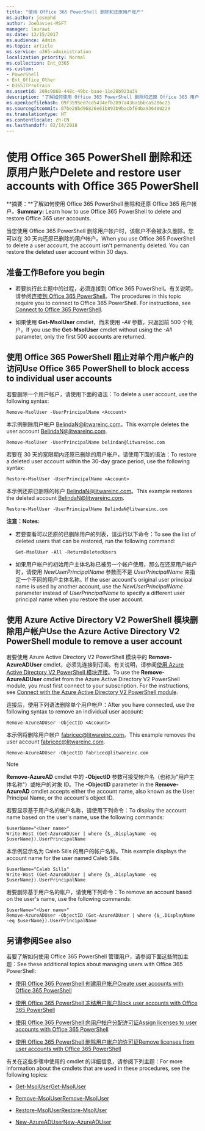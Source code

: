 ```yaml
---
title: "使用 Office 365 PowerShell 删除和还原用户账户"
ms.author: josephd
author: JoeDavies-MSFT
manager: laurawi
ms.date: 12/15/2017
ms.audience: Admin
ms.topic: article
ms.service: o365-administration
localization_priority: Normal
ms.collection: Ent_O365
ms.custom:
- PowerShell
- Ent_Office_Other
- O365ITProTrain
ms.assetid: 209c9868-448c-49bc-baae-11e28b923a39
description: "了解如何使用 Office 365 PowerShell 删除和还原 Office 365 用户帐户。"
ms.openlocfilehash: 09f3595ed7cd5434efb2897a43ba1bbca5286c25
ms.sourcegitcommit: 07be28bd96826e61b893b9bacbf64ba936400229
ms.translationtype: HT
ms.contentlocale: zh-CN
ms.lasthandoff: 02/14/2018
---
```

# <a name="delete-and-restore-user-accounts-with-office-365-powershell"></a><span data-ttu-id="9d3b9-103">使用 Office 365 PowerShell 删除和还原用户账户</span><span class="sxs-lookup"><span data-stu-id="9d3b9-103">Delete and restore user accounts with Office 365 PowerShell</span></span>

<span data-ttu-id="9d3b9-104">**摘要：**了解如何使用 Office 365 PowerShell 删除和还原 Office 365 用户帐户。</span><span class="sxs-lookup"><span data-stu-id="9d3b9-104">**Summary:**  Learn how to use Office 365 PowerShell to delete and restore Office 365 user accounts.</span></span>
  
<span data-ttu-id="9d3b9-p101">当您使用 Office 365 PowerShell 删除用户帐户时，该帐户不会被永久删除。您可以在 30 天内还原已删除的用户帐户。</span><span class="sxs-lookup"><span data-stu-id="9d3b9-p101">When you use Office 365 PowerShell to delete a user account, the account isn't permanently deleted. You can restore the deleted user account within 30 days.</span></span>
  
## <a name="before-you-begin"></a><span data-ttu-id="9d3b9-107">准备工作</span><span class="sxs-lookup"><span data-stu-id="9d3b9-107">Before you begin</span></span>

- <span data-ttu-id="9d3b9-p102">若要执行此主题中的过程，必须连接到 Office 365 PowerShell。有关说明，请参阅[连接到 Office 365 PowerShell](connect-to-office-365-powershell.md)。</span><span class="sxs-lookup"><span data-stu-id="9d3b9-p102">The procedures in this topic require you to connect to Office 365 PowerShell. For instructions, see [Connect to Office 365 PowerShell](connect-to-office-365-powershell.md).</span></span>
    
- <span data-ttu-id="9d3b9-110">如果使用 **Get-MsolUser** cmdlet，而未使用 _-All_ 参数，只返回前 500 个帐户。</span><span class="sxs-lookup"><span data-stu-id="9d3b9-110">If you use the **Get-MsolUser** cmdlet without using the _-All_ parameter, only the first 500 accounts are returned.</span></span>
    
## <a name="use-office-365-powershell-to-block-access-to-individual-user-accounts"></a><span data-ttu-id="9d3b9-111">使用 Office 365 PowerShell 阻止对单个用户帐户的访问</span><span class="sxs-lookup"><span data-stu-id="9d3b9-111">Use Office 365 PowerShell to block access to individual user accounts</span></span>
<span data-ttu-id="9d3b9-112"><a name="ShortVersion"> </a></span><span class="sxs-lookup"><span data-stu-id="9d3b9-112"><a name="ShortVersion"> </a></span></span>

<span data-ttu-id="9d3b9-113">若要删除一个用户帐户，请使用下面的语法：</span><span class="sxs-lookup"><span data-stu-id="9d3b9-113">To delete a user account, use the following syntax:</span></span>
  
```
Remove-MsolUser -UserPrincipalName <Account>
```

<span data-ttu-id="9d3b9-114">本示例删除用户帐户 BelindaN@litwareinc.com。</span><span class="sxs-lookup"><span data-stu-id="9d3b9-114">This example deletes the user account BelindaN@litwareinc.com.</span></span>
  
```
Remove-MsolUser -UserPrincipalName belindan@litwareinc.com
```

<span data-ttu-id="9d3b9-115">若要在 30 天的宽限期内还原已删除的用户帐户，请使用下面的语法：</span><span class="sxs-lookup"><span data-stu-id="9d3b9-115">To restore a deleted user account within the 30-day grace period, use the following syntax:</span></span>
  
```
Restore-MsolUser -UserPrincipalName <Account>
```

<span data-ttu-id="9d3b9-116">本示例还原已删除的帐户 BelindaN@litwareinc.com。</span><span class="sxs-lookup"><span data-stu-id="9d3b9-116">This example restores the deleted account BelindaN@litwareinc.com.</span></span>
  
```
Restore-MsolUser -UserPrincipalName BelindaN@litwareinc.com
```

 <span data-ttu-id="9d3b9-117">**注意：**</span><span class="sxs-lookup"><span data-stu-id="9d3b9-117">**Notes:**</span></span>
  
- <span data-ttu-id="9d3b9-118">若要查看可以还原的已删除用户的列表，请运行以下命令：</span><span class="sxs-lookup"><span data-stu-id="9d3b9-118">To see the list of deleted users that can be restored, run the following command:</span></span>
    
  ```
  Get-MsolUser -All -ReturnDeletedUsers
  ```

- <span data-ttu-id="9d3b9-119">如果用户帐户的初始用户主体名称已被另一个帐户使用，那么在还原用户帐户时，请使用  _NewUserPrincipalName_ 参数而不是 _UserPrincipalName_ 来指定一个不同的用户主体名称。</span><span class="sxs-lookup"><span data-stu-id="9d3b9-119">If the user account's original user principal name is used by another account, use the  _NewUserPrincipalName_ parameter instead of _UserPrincipalName_ to specify a different user principal name when you restore the user account.</span></span>
    
## <a name="use-the-azure-active-directory-v2-powershell-module-to-remove-a-user-account"></a><span data-ttu-id="9d3b9-120">使用 Azure Active Directory V2 PowerShell 模块删除用户帐户</span><span class="sxs-lookup"><span data-stu-id="9d3b9-120">Use the Azure Active Directory V2 PowerShell module to remove a user account</span></span>
<span data-ttu-id="9d3b9-121"><a name="ShortVersion"> </a></span><span class="sxs-lookup"><span data-stu-id="9d3b9-121"><a name="ShortVersion"> </a></span></span>

<span data-ttu-id="9d3b9-p103">若要使用 Azure Active Directory V2 PowerShell 模块中的 **Remove-AzureADUser** cmdlet，必须先连接到订阅。有关说明，请参阅[使用 Azure Active Directory V2 PowerShell 模块连接](https://go.microsoft.com/fwlink/?linkid=842218)。</span><span class="sxs-lookup"><span data-stu-id="9d3b9-p103">To use the **Remove-AzureADUser** cmdlet from the Azure Active Directory V2 PowerShell module, you must first connect to your subscription. For the instructions, see [Connect with the Azure Active Directory V2 PowerShell module](https://go.microsoft.com/fwlink/?linkid=842218).</span></span>
  
<span data-ttu-id="9d3b9-124">连接后，使用下列语法删除单个用户帐户：</span><span class="sxs-lookup"><span data-stu-id="9d3b9-124">After you have connected, use the following syntax to remove an individual user account:</span></span>
  
```
Remove-AzureADUser -ObjectID <Account>
```

<span data-ttu-id="9d3b9-125">本示例将删除用户帐户 fabricec@litwareinc.com。</span><span class="sxs-lookup"><span data-stu-id="9d3b9-125">This example removes the user account fabricec@litwareinc.com.</span></span>
  
```
Remove-AzureADUser -ObjectID fabricec@litwareinc.com
```

> [!NOTE]
> <span data-ttu-id="9d3b9-126">**Remove-AzureAD** cmdlet 中的 **-ObjectID** 参数可接受帐户名（也称为"用户主体名称"）或帐户的对象 ID。</span><span class="sxs-lookup"><span data-stu-id="9d3b9-126">The **-ObjectID** parameter in the **Remove-AzureAD** cmdlet accepts either the account name, also known as the User Principal Name, or the account's object ID.</span></span>
  
<span data-ttu-id="9d3b9-127">若要显示基于用户名的帐户名称，请使用下列命令：</span><span class="sxs-lookup"><span data-stu-id="9d3b9-127">To display the account name based on the user's name, use the following commands:</span></span>
  
```
$userName="<User name>"
Write-Host (Get-AzureADUser | where {$_.DisplayName -eq $userName}).UserPrincipalName
```

<span data-ttu-id="9d3b9-128">本示例显示名为 Caleb Sills 的用户的帐户名称。</span><span class="sxs-lookup"><span data-stu-id="9d3b9-128">This example displays the account name for the user named Caleb Sills.</span></span>
  
```
$userName="Caleb Sills"
Write-Host (Get-AzureADUser | where {$_.DisplayName -eq $userName}).UserPrincipalName
```

<span data-ttu-id="9d3b9-129">若要删除基于用户名的帐户，请使用下列命令：</span><span class="sxs-lookup"><span data-stu-id="9d3b9-129">To remove an account based on the user's name, use the following commands:</span></span>
  
```
$userName="<User name>"
Remove-AzureADUser -ObjectID (Get-AzureADUser | where {$_.DisplayName -eq $userName}).UserPrincipalName
```

## <a name="see-also"></a><span data-ttu-id="9d3b9-130">另请参阅</span><span class="sxs-lookup"><span data-stu-id="9d3b9-130">See also</span></span>
<span data-ttu-id="9d3b9-131"><a name="SeeAlso"> </a></span><span class="sxs-lookup"><span data-stu-id="9d3b9-131"><a name="SeeAlso"> </a></span></span>

<span data-ttu-id="9d3b9-132">若要了解如何使用 Office 365 PowerShell 管理用户，请参阅下面这些附加主题：</span><span class="sxs-lookup"><span data-stu-id="9d3b9-132">See these additional topics about managing users with Office 365 PowerShell:</span></span>
  
- [<span data-ttu-id="9d3b9-133">使用 Office 365 PowerShell 创建用户帐户</span><span class="sxs-lookup"><span data-stu-id="9d3b9-133">Create user accounts with Office 365 PowerShell</span></span>](create-user-accounts-with-office-365-powershell.md)
    
- [<span data-ttu-id="9d3b9-134">使用 Office 365 PowerShell 冻结用户账户</span><span class="sxs-lookup"><span data-stu-id="9d3b9-134">Block user accounts with Office 365 PowerShell</span></span>](block-user-accounts-with-office-365-powershell.md)
    
- [<span data-ttu-id="9d3b9-135">使用 Office 365 PowerShell 向用户帐户分配许可证</span><span class="sxs-lookup"><span data-stu-id="9d3b9-135">Assign licenses to user accounts with Office 365 PowerShell</span></span>](assign-licenses-to-user-accounts-with-office-365-powershell.md)
    
- [<span data-ttu-id="9d3b9-136">使用 Office 365 PowerShell 删除用户帐户的许可证</span><span class="sxs-lookup"><span data-stu-id="9d3b9-136">Remove licenses from user accounts with Office 365 PowerShell</span></span>](remove-licenses-from-user-accounts-with-office-365-powershell.md)
    
<span data-ttu-id="9d3b9-137">有关在这些步骤中使用的 cmdlet 的详细信息，请参阅下列主题：</span><span class="sxs-lookup"><span data-stu-id="9d3b9-137">For more information about the cmdlets that are used in these procedures, see the following topics:</span></span>
  
- [<span data-ttu-id="9d3b9-138">Get-MsolUser</span><span class="sxs-lookup"><span data-stu-id="9d3b9-138">Get-MsolUser</span></span>](https://go.microsoft.com/fwlink/p/?LinkId=691543)
    
- [<span data-ttu-id="9d3b9-139">Remove-MsolUser</span><span class="sxs-lookup"><span data-stu-id="9d3b9-139">Remove-MsolUser</span></span>](https://go.microsoft.com/fwlink/p/?LinkId=691636)
    
- [<span data-ttu-id="9d3b9-140">Restore-MsolUser</span><span class="sxs-lookup"><span data-stu-id="9d3b9-140">Restore-MsolUser</span></span>](https://go.microsoft.com/fwlink/p/?LinkId=691637)
    
- [<span data-ttu-id="9d3b9-141">New-AzureADUser</span><span class="sxs-lookup"><span data-stu-id="9d3b9-141">New-AzureADUser</span></span>](https://docs.microsoft.com/powershell/module/azuread/new-azureaduser?view=azureadps-2.0)
    

